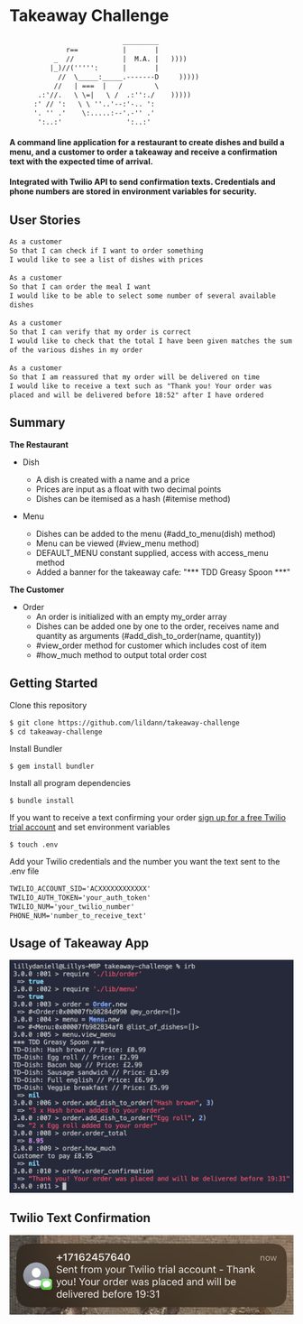 Takeaway Challenge
==================
```
                            _________
              r==           |       |
           _  //            |  M.A. |   ))))
          |_)//(''''':      |       |
            //  \_____:_____.-------D     )))))
           //   | ===  |   /        \
       .:'//.   \ \=|   \ /  .:'':./    )))))
      :' // ':   \ \ ''..'--:'-.. ':
      '. '' .'    \:.....:--'.-'' .'
       ':..:'                ':..:'

 ```

#### A command line application for a restaurant to create dishes and build a menu, and a customer to order a takeaway and receive a confirmation text with the expected time of arrival.

#### Integrated with Twilio API to send confirmation texts. Credentials and phone numbers are stored in environment variables for security.


User Stories
-----

```
As a customer
So that I can check if I want to order something
I would like to see a list of dishes with prices

As a customer
So that I can order the meal I want
I would like to be able to select some number of several available dishes

As a customer
So that I can verify that my order is correct
I would like to check that the total I have been given matches the sum of the various dishes in my order

As a customer
So that I am reassured that my order will be delivered on time
I would like to receive a text such as "Thank you! Your order was placed and will be delivered before 18:52" after I have ordered
```

Summary
-----

**The Restaurant**
* Dish
  * A dish is created with a name and a price
  * Prices are input as a float with two decimal points
  * Dishes can be itemised as a hash (#itemise method)

* Menu
  * Dishes can be added to the menu (#add_to_menu(dish) method)
  * Menu can be viewed (#view_menu method)
  * DEFAULT_MENU constant supplied, access with access_menu method
  * Added a banner for the takeaway cafe: "*** TDD Greasy Spoon ***"

**The Customer**
* Order
  * An order is initialized with an empty my_order array 
  * Dishes can be added one by one to the order, receives name and quantity as arguments (#add_dish_to_order(name, quantity))
  * #view_order method for customer which includes cost of item 
  * #how_much method to output total order cost
  

Getting Started
-----

Clone this repository
```
$ git clone https://github.com/lildann/takeaway-challenge
$ cd takeaway-challenge
```

Install Bundler
```
$ gem install bundler
```

Install all program dependencies
```
$ bundle install
```

If you want to receive a text confirming your order [sign up for a free Twilio trial account](https://www.twilio.com/docs/usage/tutorials/how-to-use-your-free-trial-account) and set environment variables
```
$ touch .env
```

Add your Twilio credentials and the number you want the text sent to the .env file 
```
TWILIO_ACCOUNT_SID='ACXXXXXXXXXXXX'
TWILIO_AUTH_TOKEN='your_auth_token'
TWILIO_NUM='your_twilio_number'
PHONE_NUM='number_to_receive_text'
```

Usage of Takeaway App
-----
![IRB](images/takeaway.png)

Twilio Text Confirmation
-----
![Text message](images/twilio-text.jpg)
